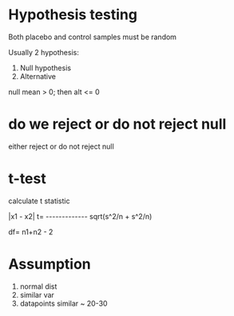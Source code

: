 # Hypothesis testing
Both placebo and control samples must be random

Usually 2 hypothesis:
1. Null hypothesis
2. Alternative

null mean > 0; then alt <= 0

# do we reject or do not reject null
either reject or do not reject null

# t-test
calculate t statistic

   |x1 - x2|
t= -------------
  sqrt(s^2/n + s^2/n)

df= n1+n2 - 2

# Assumption
1. normal dist
2. similar var
3. datapoints similar ~ 20-30